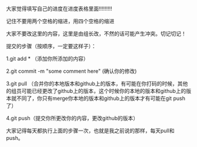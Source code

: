 大家觉得填写自己的进度在进度表格里面!!!!!!!!!

记住不要用两个空格的缩进，用四个空格的缩进

大家不要改这里的内容，这里是由组长改，不然的话可能产生冲突。切记切记！

提交的步骤（按顺序，一定要这样子）：

1.git add * （添加你所添加的内容）

2.git commit -m "some comment here" (确认你的修改)

3.git pull （合并你的本地版本和github上的版本，有可能在你打码的时候，其他的组员可能已经更改了github上的版本，这个时候你的本地的版本和github上的版本就不同了，你只有merge你本地的版本和github上的版本才有可能在git push了）

4.git push（提交你所更改你的内容，更改github的版本）


大家记得每天都执行上面的步骤一次，也就是我之前说的那样，每天pull和push。
